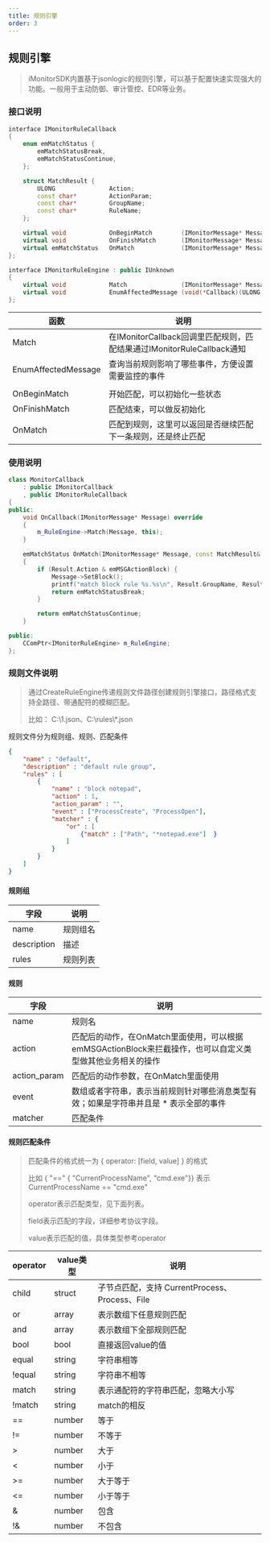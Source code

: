 ```yaml
---
title: 规则引擎
order: 3
---
```


## 规则引擎

> iMonitorSDK内置基于jsonlogic的规则引擎，可以基于配置快速实现强大的功能。一般用于主动防御、审计管控、EDR等业务。

### 接口说明

```cpp
interface IMonitorRuleCallback
{
	enum emMatchStatus {
		emMatchStatusBreak,
		emMatchStatusContinue,
	};

	struct MatchResult {
		ULONG				Action;
		const char*			ActionParam;
		const char*			GroupName;
		const char*			RuleName;
	};

	virtual void			OnBeginMatch		(IMonitorMessage* Message) {}
	virtual void			OnFinishMatch		(IMonitorMessage* Message) {}
	virtual emMatchStatus	OnMatch				(IMonitorMessage* Message, const MatchResult& Result) = 0;
};

interface IMonitorRuleEngine : public IUnknown
{
	virtual void			Match				(IMonitorMessage* Message, IMonitorRuleCallback* Callback) = 0;
    virtual void			EnumAffectedMessage	(void(*Callback)(ULONG Type, void* Context), void* Context) = 0;
};
```

| 函数                | 说明                                                         |
| ------------------- | ------------------------------------------------------------ |
| Match               | 在IMonitorCallback回调里匹配规则，匹配结果通过IMonitorRuleCallback通知 |
| EnumAffectedMessage | 查询当前规则影响了哪些事件，方便设置需要监控的事件           |
|                     |                                                              |
| OnBeginMatch        | 开始匹配，可以初始化一些状态                                 |
| OnFinishMatch       | 匹配结束，可以做反初始化                                     |
| OnMatch             | 匹配到规则，这里可以返回是否继续匹配下一条规则，还是终止匹配 |

### 使用说明

```cpp
class MonitorCallback
	: public IMonitorCallback
	, public IMonitorRuleCallback
{
public:
	void OnCallback(IMonitorMessage* Message) override
	{
		m_RuleEngine->Match(Message, this);
	}

	emMatchStatus OnMatch(IMonitorMessage* Message, const MatchResult& Result) override
	{
		if (Result.Action & emMSGActionBlock) {
			Message->SetBlock();
			printf("match block rule %s.%s\n", Result.GroupName, Result.RuleName);
			return emMatchStatusBreak;
		}

		return emMatchStatusContinue;
	}

public:
	CComPtr<IMonitorRuleEngine> m_RuleEngine;
};
```

### 规则文件说明

> 通过CreateRuleEngine传递规则文件路径创建规则引擎接口，路径格式支持全路径、带通配符的模糊匹配。
>
> 比如： C:\\1.json、C:\\rules\\\*.json

规则文件分为规则组、规则、匹配条件

```json
{
    "name" : "default",
    "description" : "default rule group",
    "rules" : [
		{
			"name" : "block notepad",
			"action" : 1,
			"action_param" : "",
			"event" : ["ProcessCreate", "ProcessOpen"],
			"matcher" : {
				"or" : [
					{"match" : ["Path", "*notepad.exe"]  }
				]
			}
		}
    ]
}
```

#### 规则组

| 字段        | 说明     |
| ----------- | -------- |
| name        | 规则组名 |
| description | 描述     |
| rules       | 规则列表 |

#### 规则

| 字段         | 说明                                                         |
| ------------ | ------------------------------------------------------------ |
| name         | 规则名                                                       |
| action       | 匹配后的动作，在OnMatch里面使用，可以根据emMSGActionBlock来拦截操作，也可以自定义类型做其他业务相关的操作 |
| action_param | 匹配后的动作参数，在OnMatch里面使用                          |
| event        | 数组或者字符串，表示当前规则针对哪些消息类型有效；如果是字符串并且是 * 表示全部的事件 |
| matcher      | 匹配条件                                                     |

#### 规则匹配条件

> 匹配条件的格式统一为  { operator:  [field, value] } 的格式
>
> 比如 { "==" { "CurrentProcessName", "cmd.exe"}} 表示 CurrentProcessName == "cmd.exe"
>
> operator表示匹配类型，见下面列表。
>
> field表示匹配的字段，详细参考协议字段。
>
> value表示匹配的值，具体类型参考operator

| operator | value类型 | 说明                                           |
| -------- | --------- | ---------------------------------------------- |
| child    | struct    | 子节点匹配，支持 CurrentProcess、Process、File |
| or       | array     | 表示数组下任意规则匹配                         |
| and      | array     | 表示数组下全部规则匹配                         |
| bool     | bool      | 直接返回value的值                              |
| equal    | string    | 字符串相等                                     |
| !equal   | string    | 字符串不相等                                   |
| match    | string    | 表示通配符的字符串匹配，忽略大小写             |
| !match   | string    | match的相反                                    |
| ==       | number    | 等于                                           |
| !=       | number    | 不等于                                         |
| >        | number    | 大于                                           |
| <        | number    | 小于                                           |
| >=       | number    | 大于等于                                       |
| <=       | number    | 小于等于                                       |
| &        | number    | 包含                                           |
| !&       | number    | 不包含                                         |
